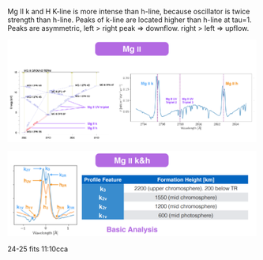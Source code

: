 
Mg II k and H
K-line is more intense than h-line, because oscillator is twice strength than h-line. Peaks of k-line are located higher than h-line at tau=1.
Peaks are asymmetric, left > right peak => downflow. right > left => upflow.

![MgII-IRIS](https://github.com/mbenko908/Inversion/blob/097fb442688899d39963d33517337c545f9a3af8/IRIS/inversion_ex/MgIRIS.png)

![MGII-IRIS2](https://github.com/mbenko908/Inversion/blob/9c11c5ea9c8134e163167caa91708b219b270ba2/IRIS/inversion_ex/MgIr2.png)


24-25 fits 11:10cca
